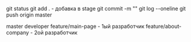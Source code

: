 git status
git add . - добавка в stage
git commit -m ""
git log --oneline
git push origin master

master
developer
feature/main-page - 1ый разработчик 
feature/about-company - 2ой разработчик